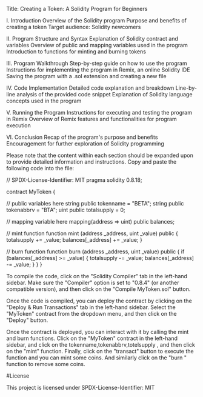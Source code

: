 Title: Creating a Token: A Solidity Program for Beginners

I. Introduction
  Overview of the Solidity program
Purpose and benefits of creating a token
Target audience: Solidity newcomers

II. Program Structure and Syntax
  Explanation of Solidity contract and variables
Overview of public and mapping variables used in the program
Introduction to functions for minting and burning tokens

III. Program Walkthrough
  Step-by-step guide on how to use the program
Instructions for implementing the program in Remix, an online Solidity IDE
Saving the program with a .sol extension and creating a new file

IV. Code Implementation
  Detailed code explanation and breakdown
Line-by-line analysis of the provided code snippet
Explanation of Solidity language concepts used in the program

V. Running the Program
  Instructions for executing and testing the program in Remix
Overview of Remix features and functionalities for program execution

VI. Conclusion
  Recap of the program's purpose and benefits
Encouragement for further exploration of Solidity programming

Please note that the content within each section should be expanded upon to provide detailed information and instructions.
Copy and paste the following code into the file:

// SPDX-License-Identifier: MIT pragma solidity 0.8.18;

contract MyToken {

// public variables here
string public tokenname = "BETA";
string public tokenabbrv = "BTA";
uint public totalsupply = 0;

// mapping variable here
mapping(address => uint) public balances;

// mint function
function mint (address _address, uint _value) public {
    totalsupply += _value;
    balances[_address] += _value;
}

// burn function
function burn (address _address, uint _value) public {
    if (balances[_address] >= _value) {
    totalsupply -= _value;
    balances[_address] -= _value;
    }
}
}


To compile the code, click on the "Solidity Compiler" tab in the left-hand sidebar. Make sure the "Compiler" option is set to "0.8.4" (or another compatible version), and then click on the "Compile MyToken.sol" button.

Once the code is compiled, you can deploy the contract by clicking on the "Deploy & Run Transactions" tab in the left-hand sidebar. Select the "MyToken" contract from the dropdown menu, and then click on the "Deploy" button.

Once the contract is deployed, you can interact with it by calling the mint and burn functions. Click on the "MyToken" contract in the left-hand sidebar, and click on the tokenname,tokenabbrv,totelsupply , and then click on the "mint" function. Finally, click on the "transact" button to execute the function and you can mint some coins. And similarly click on the "burn " function to remove some coins.

#License

This project is licensed under SPDX-License-Identifier: MIT
